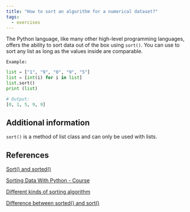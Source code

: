 ```yaml
---
title: "How to sort an algorithm for a numerical dataset?"
tags:
  - exercises
---
```


The Python language, like many other high-level programming languages, offers the ability to sort data out of the box using `sort()`. You can use to sort any list as long as the values inside are comparable.

`Example:`

```python
list = ["1", "9", "0", "9", "5"]
list = [int(i) for i in list]
list.sort()
print (list)

# Output:
[0, 1, 5, 9, 9]
```

## Additional information

`sort()` is a method of list class and can only be used with lists.

## References

[Sort() and sorted()](https://realpython.com/python-sort/#ordering-values-with-sort)

[Sorting Data With Python - Course](https://realpython.com/courses/python-sorting-data/)

[Different kinds of sorting algorithm](https://realpython.com/sorting-algorithms-python/#the-importance-of-sorting-algorithms-in-python)

[Difference between sorted() and sort()](https://www.geeksforgeeks.org/python-difference-between-sorted-and-sort/)
